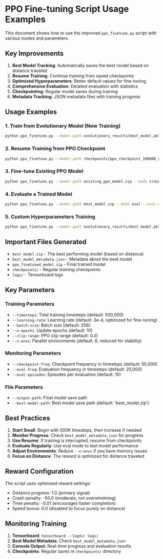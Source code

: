 # PPO Fine-tuning Script Usage Examples

This document shows how to use the improved `ppo_finetune.py` script with various modes and parameters.

## Key Improvements

1. **Best Model Tracking**: Automatically saves the best model based on distance traveled
2. **Resume Training**: Continue training from saved checkpoints
3. **Optimized Hyperparameters**: Better default values for fine-tuning
4. **Comprehensive Evaluation**: Detailed evaluation with statistics
5. **Checkpointing**: Regular model saves during training
6. **Metadata Tracking**: JSON metadata files with training progress

## Usage Examples

### 1. Train from Evolutionary Model (New Training)
```bash
python ppo_finetune.py --model-path evolutionary_results/best_model.pkl --mode train --timesteps 500000 --learning-rate 3e-4 --n-envs 8
```

### 2. Resume Training from PPO Checkpoint
```bash
python ppo_finetune.py --model-path checkpoints/ppo_checkpoint_100000_steps.zip --mode resume --resume-timesteps 300000
```

### 3. Fine-tune Existing PPO Model
```bash
python ppo_finetune.py --model-path existing_ppo_model.zip --mode train --timesteps 200000
```

### 4. Evaluate a Trained Model
```bash
python ppo_finetune.py --model-path best_model.zip --mode eval --eval-episodes 20 --render
```

### 5. Custom Hyperparameters Training
```bash
python ppo_finetune.py --model-path evolutionary_results/best_model.pkl --mode train --timesteps 1000000 --learning-rate 2e-4 --batch-size 512 --n-epochs 15 --clip-range 0.3 --ent-coef 0.02 --n-envs 12
```

## Important Files Generated

- `best_model.zip` - The best performing model (based on distance)
- `best_model_metadata.json` - Metadata about the best model
- `ppo_finetuned_model.zip` - Final trained model
- `checkpoints/` - Regular training checkpoints
- `logs/` - Tensorboard logs

## Key Parameters

### Training Parameters
- `--timesteps`: Total training timesteps (default: 500,000)
- `--learning-rate`: Learning rate (default: 3e-4, optimized for fine-tuning)
- `--batch-size`: Batch size (default: 256)
- `--n-epochs`: Update epochs (default: 10)
- `--clip-range`: PPO clip range (default: 0.2)
- `--n-envs`: Parallel environments (default: 8, reduced for stability)

### Monitoring Parameters
- `--checkpoint-freq`: Checkpoint frequency in timesteps (default: 50,000)
- `--eval-freq`: Evaluation frequency in timesteps (default: 25,000)
- `--eval-episodes`: Episodes per evaluation (default: 10)

### File Parameters
- `--output-path`: Final model save path
- `--best-model-path`: Best model save path (default: 'best_model.zip')

## Best Practices

1. **Start Small**: Begin with 500K timesteps, then increase if needed
2. **Monitor Progress**: Check `best_model_metadata.json` for progress
3. **Use Resume**: If training is interrupted, resume from checkpoints
4. **Evaluate Regularly**: Use eval mode to test model performance
5. **Adjust Environments**: Reduce `--n-envs` if you have memory issues
6. **Focus on Distance**: The reward is optimized for distance traveled

## Reward Configuration

The script uses optimized reward settings:
- Distance progress: 1.0 (primary signal)
- Crash penalty: -50.0 (moderate, not overwhelming)
- Time penalty: -0.01 (encourages faster completion)
- Speed bonus: 0.0 (disabled to focus purely on distance)

## Monitoring Training

1. **Tensorboard**: `tensorboard --logdir logs/`
2. **Best Model Metadata**: Check `best_model_metadata.json`
3. **Console Output**: Real-time progress and evaluation results
4. **Checkpoints**: Regular saves in `checkpoints/` directory
